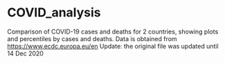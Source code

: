 # COVID_analysis
Comparison of COVID-19 cases and deaths for 2 countries, showing plots and percentiles by cases and deaths. Data is obtained from https://www.ecdc.europa.eu/en
Update: the original file was updated until 14 Dec 2020

